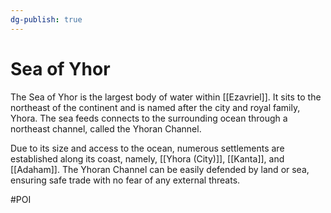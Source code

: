 ```yaml
---
dg-publish: true
---
```


# Sea of Yhor
The Sea of Yhor is the largest body of water within [[Ezavriel]]. It sits to the northeast of the continent and is named after the city and royal family, Yhora. The sea feeds connects to the surrounding ocean through a northeast channel, called the Yhoran Channel. 

Due to its size and access to the ocean, numerous settlements are established along its coast, namely, [[Yhora (City)]], [[Kanta]], and [[Adaham]]. The Yhoran Channel can be easily defended by land or sea, ensuring safe trade with no fear of any external threats. 

#POI